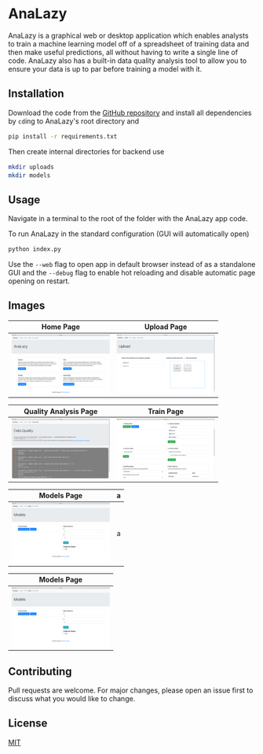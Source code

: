 # AnaLazy

AnaLazy is a graphical web or desktop application which enables analysts to train a machine learning model off of a spreadsheet of training data and then make useful predictions, all without having to write a single line of code. AnaLazy also has a built-in data quality analysis tool to allow you to ensure your data is up to par before training a model with it.

## Installation

Download the code from the [GitHub repository](https://github.com/prathgan/AnaLazy) and install all dependencies by `cd`ing to AnaLazy's root directory and

```bash
pip install -r requirements.txt
```

Then create internal directories for backend use

```bash
mkdir uploads
mkdir models
```

## Usage
Navigate in a terminal to the root of the folder with the AnaLazy app code.

To run AnaLazy in the standard configuration (GUI will automatically open)
```bash
python index.py
```

Use the `--web` flag to open app in default browser instead of as a standalone GUI and the `--debug` flag to enable hot reloading and disable automatic page opening on restart.

## Images
Home Page           |  Upload Page
:-------------------------:|:-------------------------:
<img src="demo_images/home_screenshot.png" alt="home" width="200"/>  |  <img src="demo_images/upload_screenshot.png" alt="upload" width="200"/>

Quality Analysis Page          |  Train Page
:-------------------------:|:-------------------------:
<img src="demo_images/quality_screenshot.png" alt="quality" width="200"/>  |  <img src="demo_images/train_screenshot.png" alt="train" width="200"/>

Models Page          |   a
:-------------------------:|:-------------------------:
<img src="demo_images/models_screenshot.png" alt="models" width="200"/>  |  a

| Models Page  |
|-------------------------------|
| <img src="demo_images/models_screenshot.png" alt="models" width="200"/> |

## Contributing
Pull requests are welcome. For major changes, please open an issue first to discuss what you would like to change.

## License
[MIT](https://choosealicense.com/licenses/mit/)